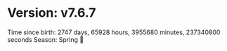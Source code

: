 # Version: v7.6.7
Time since birth: 2747 days, 65928 hours, 3955680 minutes, 237340800 seconds
Season: Spring 🌸
